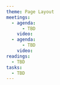 ```yaml
---
theme: Page Layout
meetings:
  - agenda:
      - TBD
    video:
  - agenda:
      - TBD
    video:
readings:
  - TBD
tasks:
  - TBD
---
```

